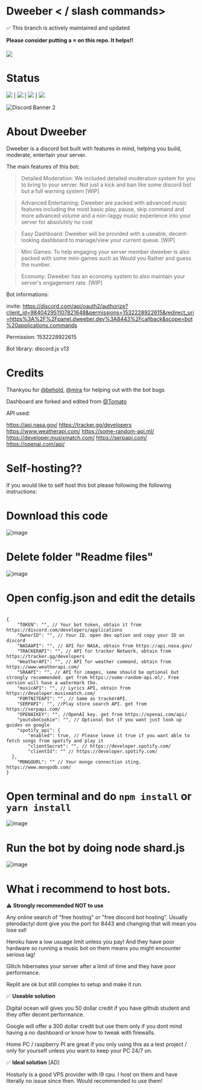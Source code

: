 # Dweeber < / slash commands>

✅ This branch is actively maintained and updated

**Please consider putting a ⭐ on this repo. It helps!!**

![](readmefiles/dweeber-half.jpg)

# Status

![](https://img.shields.io/github/issues/dchu096/dweeber) | ![](https://img.shields.io/github/forks/dchu096/dweeber) | ![](https://img.shields.io/github/stars/dchu096/dweeber) | ![](https://img.shields.io/github/license/dchu096/dweeber) 

![Discord Banner 2](https://discordapp.com/api/guilds/958317326585987112/widget.png?style=banner2)


# About Dweeber


Dweeber is a discord bot built with features in mind, helping you build, moderate, entertain your server.

The main features of this bot:


> Detailed Moderation: We included detailed moderation system for you to bring to your server. Not just a kick and ban like some discord bot but a full warning system [WIP]



> Advanced Entertaining: Dweeber are packed with advanced music features including the most basic play, pause, skip command and more advanced volume and a non-laggy music experience into your server for absolutely no cost



> Easy Dashboard: Dweeber will be provided with a useable, decent-looking dashboard to manage/view your current queue. [WIP]



> Mini Games: To help engaging your server member dweeber is also packed with some mini-games such as Would you Rather and guess the number.



> Economy: Dweeber has an economy system to also maintain your server's engagement rate. [WIP]


Bot informations:

invite: https://discord.com/api/oauth2/authorize?client_id=984042951107821648&permissions=1532228922615&redirect_uri=https%3A%2F%2Fpanel.dweeber.dev%3A8443%2Fcallback&scope=bot%20applications.commands

Permission: 1532228922615

Bot library: discord.js v13

# Credits

Thankyou for [@behold](https://github.com/BeholdIsLost), [@mira](https://github.com/MiraBellierr) for helping out with the bot bugs

Dashboard are forked and edited from [@Tomato](https://github.com/Tomato6966)

API used:

https://api.nasa.gov/
https://tracker.gg/developers
https://www.weatherapi.com/
https://some-random-api.ml/
https://developer.musixmatch.com/
https://serpapi.com/
https://openai.com/api/


# Self-hosting??

If you would like to self host this bot please following the following instructions:

# Download this code 

![image](https://user-images.githubusercontent.com/39256422/183834055-6dccccbe-c92c-4026-80a1-13dcf7f86549.png)

# Delete folder "Readme files"

![image](https://user-images.githubusercontent.com/39256422/183834271-cb1ff333-7d56-40d3-9e02-8c2ed6d2d177.png)


# Open config.json and edit the details

```

{
    "TOKEN": "", // Your bot token, obtain it from https://discord.com/developers/applications
    "OwnerID": "", // Your ID. open dev option and copy your ID on discord
    "NASAAPI": "", // API for NASA, obtain from https://api.nasa.gov/
    "TRACKERAPI": "", // API for tracker Network, obtain from https://tracker.gg/developers
    "WeatherAPI": "", // API for weather command, obtain from https://www.weatherapi.com/
    "SRAAPI": "", // API for images, some should be optional but strongly recommended. get from https://some-random-api.ml/. Free version will have a watermark tho.
    "musicAPI": "", // Lyrics API, obtain from https://developer.musixmatch.com/
    "FORTNITEAPI": "", // Same as trackerAPI.
    "SERPAPI": "", //Play store search API. get from https://serpapi.com/
    "OPENAIKEY": "", //OpenAI key. get from https://openai.com/api/
    "youtubeCookie": "", // Optional but if you want just look up guides on google
    "spotify_api": {
        "enabled": true, // Please leave it true if you want able to fetch songs from spotify and play it
        "clientSecret": "", // https://developer.spotify.com/
        "clientId": "" // https://developer.spotify.com/
  },
    "MONGOURL": "" // Your mongo connection sting. https://www.mongodb.com/
}
```

# Open terminal and do `npm install` or `yarn install`

![image](https://user-images.githubusercontent.com/39256422/183834633-0297ca5c-fb7f-4690-9546-713942ac848e.png)


# Run the bot by doing node shard.js

![image](https://user-images.githubusercontent.com/39256422/183834684-23a939e9-4774-4d5c-a820-007b5d622ad3.png)

# What i recommend to host bots.

⚠️ **Strongly recommended NOT to use**

Any online search of "free hosting" or "free discord bot hosting". Usually pterodactyl dont give you the port for 8443 and changing that will mean you lose ssl!

Heroku have a low usuage limit unless you pay! And they have poor hardware so running a music bot on them means you might encounter serious lag!

Glitch hibernates your server after a limit of time and they have poor performance.

Replit are ok but still complex to setup and make it run.

✅ **Useable solution**

Digital ocean will gives you 50 dollar credit if you have github student and they offer decent performance.

Google will offer a 300 dollar credit but use them only if you dont mind having a no dashboard or know how to tweak with firewalls.

Home PC / raspberry PI are great if you only using this as a test project / only for yourself unless you want to keep your PC 24/7 on.


✅ **Ideal solution** [AD]

Hosturly is a good VPS provider with I9 cpu. I host on them and have literally no issue since then. Would recommended to use them!

